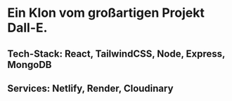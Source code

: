 # Ein Klon vom großartigen Projekt Dall-E.
## Tech-Stack: React, TailwindCSS, Node, Express, MongoDB
## Services: Netlify, Render, Cloudinary
